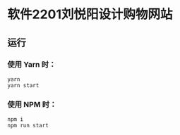 # 软件2201刘悦阳设计购物网站



## 运行

### 使用 Yarn 时：

```shell
yarn
yarn start
```

### 使用 NPM 时：
```shell
npm i
npm run start
```